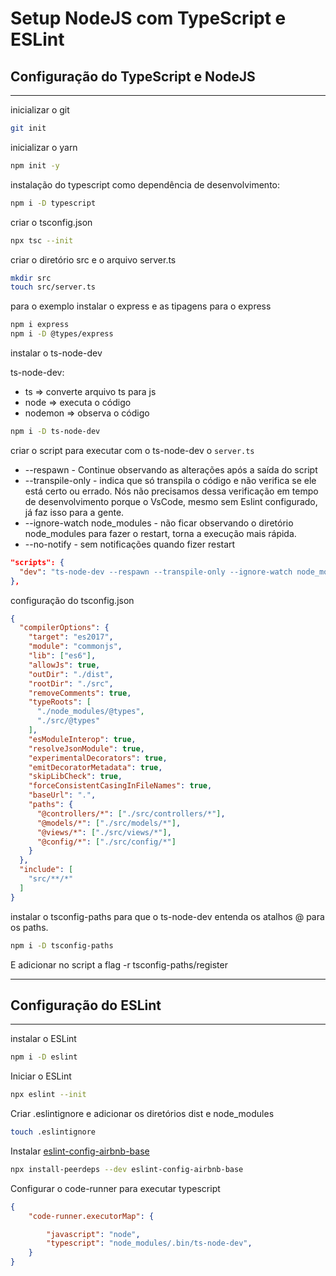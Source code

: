 # Setup NodeJS com TypeScript e ESLint

## Configuração do TypeScript e NodeJS
---

inicializar o git
```bash
git init
```

inicializar o yarn
```bash
npm init -y
```
instalação do typescript como dependência de desenvolvimento:
```bash
npm i -D typescript
```
criar o tsconfig.json
```bash
npx tsc --init
```
criar o diretório src e o arquivo server.ts
```bash
mkdir src
touch src/server.ts
```
para o exemplo instalar o express e as tipagens para o express
```bash
npm i express
npm i -D @types/express
```
instalar o ts-node-dev

ts-node-dev:
- ts => converte arquivo ts para js
- node => executa o código
- nodemon => observa o código
```bash
npm i -D ts-node-dev
```

criar o script para executar com o ts-node-dev o ```server.ts```
- --respawn - Continue observando as alterações após a saída do script
- --transpile-only -  indica que só transpila o código e não verifica se ele está certo ou errado. Nós não precisamos dessa verificação em tempo de desenvolvimento porque o VsCode, mesmo sem Eslint configurado, já faz isso para a gente.
- --ignore-watch node_modules - não ficar observando o diretório node_modules para fazer o restart, torna a execução mais rápida.
- --no-notify - sem notificações quando fizer restart
```json
"scripts": {
  "dev": "ts-node-dev --respawn --transpile-only --ignore-watch node_modules --no-notify src/server.ts"
},
```

configuração do tsconfig.json
```json
{
  "compilerOptions": {
    "target": "es2017",                          
    "module": "commonjs",                     
    "lib": ["es6"],                             
    "allowJs": true,                       
    "outDir": "./dist",                        
    "rootDir": "./src",                       
    "removeComments": true,                
    "typeRoots": [
      "./node_modules/@types",
      "./src/@types"
    ],                          
    "esModuleInterop": true,                  
    "resolveJsonModule": true,
    "experimentalDecorators": true,        
    "emitDecoratorMetadata": true,         
    "skipLibCheck": true,                     
    "forceConsistentCasingInFileNames": true,
    "baseUrl": ".",
    "paths": {
      "@controllers/*": ["./src/controllers/*"],
      "@models/*": ["./src/models/*"],
      "@views/*": ["./src/views/*"],
      "@config/*": ["./src/config/*"]
    }
  },
  "include": [
    "src/**/*"
  ]
}
```

instalar o tsconfig-paths para que o ts-node-dev entenda os atalhos @ para os paths.
```bash
npm i -D tsconfig-paths
```
E adicionar no script a flag -r tsconfig-paths/register

___
## Configuração do ESLint
___

instalar o ESLint

```bash
npm i -D eslint
```
Iniciar o ESLint
```bash
npx eslint --init
```

Criar .eslintignore e adicionar os diretórios dist e node_modules
```bash
touch .eslintignore
```

Instalar [eslint-config-airbnb-base](https://www.npmjs.com/package/eslint-config-airbnb-base)
```bash
npx install-peerdeps --dev eslint-config-airbnb-base
```

Configurar o code-runner para executar typescript
```JSON
{
    "code-runner.executorMap": {

        "javascript": "node",
        "typescript": "node_modules/.bin/ts-node-dev",
    }
}
```